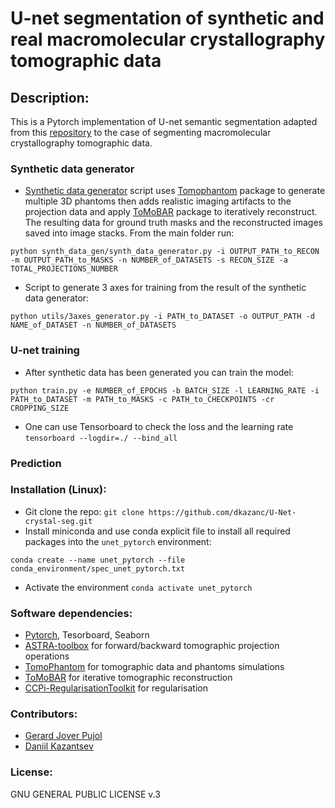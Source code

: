 # U-net segmentation of synthetic and real macromolecular crystallography tomographic data

## Description:
This is a Pytorch implementation of U-net semantic segmentation adapted from this [repository](https://github.com/milesial/Pytorch-UNet) to the case of segmenting macromolecular crystallography tomographic data.

### Synthetic data generator
* [Synthetic data generator](https://github.com/dkazanc/U-Net-crystal-seg/blob/main/synth_data_gen/synth_data_generator.py) script uses [Tomophantom](https://github.com/dkazanc/TomoPhantom) package to generate multiple 3D phantoms then adds realistic imaging artifacts to the projection data and apply [ToMoBAR](https://github.com/dkazanc/ToMoBAR) package to iteratively reconstruct. The resulting data for ground truth masks and the reconstructed images saved into image stacks. From the main folder run:
```
python synth_data_gen/synth_data_generator.py -i OUTPUT_PATH_to_RECON -m OUTPUT_PATH_to_MASKS -n NUMBER_of_DATASETS -s RECON_SIZE -a TOTAL_PROJECTIONS_NUMBER
```
* Script to generate 3 axes for training from the result of the synthetic data generator:
```
python utils/3axes_generator.py -i PATH_to_DATASET -o OUTPUT_PATH -d NAME_of_DATASET -n NUMBER_of_DATASETS
```
### U-net training
* After synthetic data has been generated you can train the model:
```
python train.py -e NUMBER_of_EPOCHS -b BATCH_SIZE -l LEARNING_RATE -i PATH_to_DATASET -m PATH_to_MASKS -c PATH_to_CHECKPOINTS -cr CROPPING_SIZE
```
* One can use Tensorboard to check the loss and the learning rate `tensorboard --logdir=./ --bind_all`

### Prediction

### Installation (Linux):
* Git clone the repo: `git clone https://github.com/dkazanc/U-Net-crystal-seg.git`
* Install miniconda and use conda explicit file to install all required packages into the `unet_pytorch` environment:
```
conda create --name unet_pytorch --file conda_environment/spec_unet_pytorch.txt
```
* Activate the environment `conda activate unet_pytorch`

### Software dependencies:
 * [Pytorch](https://pytorch.org/), Tesorboard, Seaborn
 * [ASTRA-toolbox](https://www.astra-toolbox.com/) for forward/backward tomographic projection operations
 * [TomoPhantom](https://github.com/dkazanc/TomoPhantom) for tomographic data and phantoms simulations
 * [ToMoBAR](https://github.com/dkazanc/ToMoBAR) for iterative tomographic reconstruction
 * [CCPi-RegularisationToolkit](https://github.com/vais-ral/CCPi-Regularisation-Toolkit) for regularisation


### Contributors:
* [Gerard Jover Pujol](https://github.com/IararIV)
* [Daniil Kazantsev](https://github.com/dkazanc)

### License:
GNU GENERAL PUBLIC LICENSE v.3
